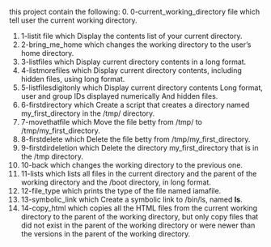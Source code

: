this project contain the following:
0. 0-current_working_directory file which tell user the current working directory.
1. 1-listit file which Display the contents list of your current directory.
2. 2-bring_me_home which changes the working directory to the user’s home directory.
3. 3-listfiles which Display current directory contents in a long format.
4. 4-listmorefiles which Display current directory contents, including hidden files, using long format.
5. 5-listfilesdigitonly which Display current directory contents Long format, user and group IDs displayed numerically And hidden files.
6. 6-firstdirectory which Create a script that creates a directory named my_first_directory in the /tmp/ directory.
7. 7-movethatfile which Move the file betty from /tmp/ to /tmp/my_first_directory.
8. 8-firstdelete which Delete the file betty from  /tmp/my_first_directory.
9. 9-firstdirdeletion which Delete the directory my_first_directory that is in the /tmp directory.
10. 10-back which changes the working directory to the previous one.
11. 11-lists which lists all files in the current directory and the parent of the working directory and the /boot directory, in long format.
12. 12-file_type which prints the type of the file named iamafile.
13. 13-symbolic_link which Create a symbolic link to /bin/ls, named __ls__.
14. 14-copy_html which copies all the HTML files from the current working directory to the parent of the working directory, but only copy files that did not exist in the parent of the working directory or were newer than the versions in the parent of the working directory.
